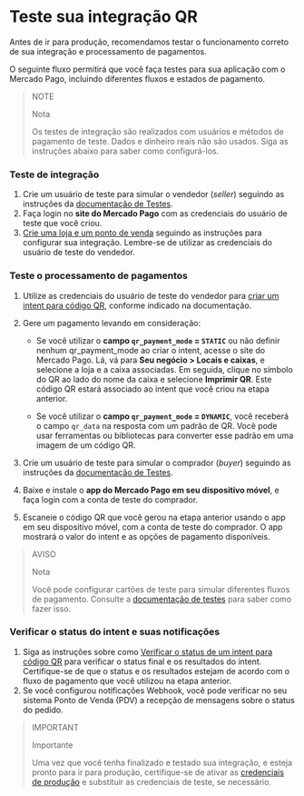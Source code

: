 # Teste sua integração QR

Antes de ir para produção, recomendamos testar o funcionamento correto de sua integração e processamento de pagamentos.

O seguinte fluxo permitirá que você faça testes para sua aplicação com o Mercado Pago, incluindo diferentes fluxos e estados de pagamento.

> NOTE
>
> Nota
>
> Os testes de integração são realizados com usuários e métodos de pagamento de teste. Dados e dinheiro reais não são usados. Siga as instruções abaixo para saber como configurá-los.

### Teste de integração

1. Crie um usuário de teste para simular o vendedor (*seller*) seguindo as instruções da [documentação de Testes](/developers/pt/docs/ecosistema-presencial/additional-content/your-integrations/test/accounts).
2. Faça login no **site do Mercado Pago** com as credenciais do usuário de teste que você criou.
3. [Crie uma loja e um ponto de venda](/developers/pt/docs/ecosistema-presencial/integration-configuration/create-store-point-of-sale) seguindo as instruções para configurar sua integração. Lembre-se de utilizar as credenciais do usuário de teste do vendedor.

### Teste o processamento de pagamentos

1. Utilize as credenciais do usuário de teste do vendedor para [criar um intent para código QR](/developers/pt/docs/ecosistema-presencial/payments-processing/create-and-manage-intent/qr), conforme indicado na documentação.
2. Gere um pagamento levando em consideração:
   * Se você utilizar o **campo `qr_payment_mode` = `STATIC`** ou não definir nenhum qr_payment_mode ao criar o intent, acesse o site do Mercado Pago. Lá, vá para **Seu negócio > Locais e caixas**, e selecione a loja e a caixa associadas. 
   Em seguida, clique no símbolo do QR ao lado do nome da caixa e selecione **Imprimir QR**. Este código QR estará associado ao intent que você criou na etapa anterior.

   * Se você utilizar o **campo `qr_payment_mode` = `DYNAMIC`**, você receberá o campo `qr_data` na resposta com um padrão de QR. Você pode usar ferramentas ou bibliotecas para converter esse padrão em uma imagem de um código QR.

3. Crie um usuário de teste para simular o comprador (*buyer*) seguindo as instruções da [documentação de Testes](/developers/pt/docs/ecosistema-presencial/additional-content/your-integrations/test/accounts).
4. Baixe e instale o **app do Mercado Pago em seu dispositivo móvel**, e faça login com a conta de teste do comprador.
5. Escaneie o código QR que você gerou na etapa anterior usando o app em seu dispositivo móvel, com a conta de teste do comprador. O app mostrará o valor do intent e as opções de pagamento disponíveis.

> AVISO
>
> Nota
>
> Você pode configurar cartões de teste para simular diferentes fluxos de pagamento. Consulte a [documentação de testes](/developers/pt/docs/ecosistema-presencial/additional-content/your-integrations/test/cards) para saber como fazer isso.

### Verificar o status do intent e suas notificações

1. Siga as instruções sobre como [Verificar o status de um intent para código QR](/developers/pt/docs/ecosistema-presencial/payments-processing/create-and-manage-intent/qr) para verificar o status final e os resultados do intent. Certifique-se de que o status e os resultados estejam de acordo com o fluxo de pagamento que você utilizou na etapa anterior.
2. Se você configurou notificações Webhook, você pode verificar no seu sistema Ponto de Venda (PDV) a recepção de mensagens sobre o status do pedido.

> IMPORTANT
>
> Importante
>
> Uma vez que você tenha finalizado e testado sua integração, e esteja pronto para ir para produção, certifique-se de ativar as [credenciais de produção](/developers/pt/docs/ecosistema-presencial/additional-content/your-integrations/credentials) e substituir as credenciais de teste, se necessário.
